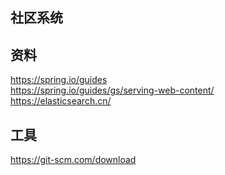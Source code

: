 ## 社区系统

## 资料

https://spring.io/guides   
https://spring.io/guides/gs/serving-web-content/   
https://elasticsearch.cn/   

## 工具
https://git-scm.com/download